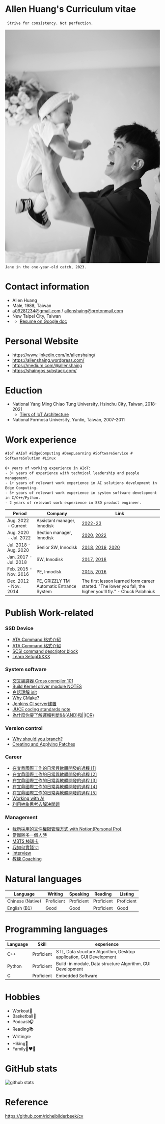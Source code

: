 # Allen Huang's Curriculum vitae
` Strive for consistency. Not perfection.`

![jane_2023](jane_2023.jpg)
`Jane in the one-year-old catch, 2023.`

# Contact information
- Allen Huang
- Male, 1988, Taiwan
- a09281234@gmail.com / allenshaing@protonmail.com
- New Taipei City, Taiwan
- - [Resume on Google doc](https://docs.google.com/document/d/1c-J7vfFyDerCdbbMqLhyEJbginZ0vk_I-R4EwXHyIFU/edit?usp=sharing)

# Personal Website
- https://www.linkedin.com/in/allenshaing/
- https://allenshaing.wordpress.com/
- https://medium.com/@allenshaing
- https://shaingos.substack.com/

# Eduction
- National Yang Ming Chiao Tung University, Hsinchu City, Taiwan, 2018-2021
  - [Tiers of IoT Architecture](https://hdl.handle.net/11296/z872wv)
- National Formosa University, Yunlin, Taiwan, 2007-2011

# Work experience
```
#IoT #AIoT #EdgeComputing #DeepLearning #SoftwareService # SoftwareSolution #Linux

8+ years of working experience in AIoT:
- 3+ years of experience with technical leadership and people management.
- 1+ years of relevant work experience in AI solutions development in Edge Computing.
- 5+ years of relevant work experience in system software development in C/C++/Python.
- 2 years of relevant work experience in SSD product engineer.
```

Period | Company | Link
--- | --- | ---
Aug. 2022 - Current | Assistant manager, Innodisk | [2022-23](./2022-23/ReadMe.md)
Aug. 2020 - Jul. 2022 | Section manager, Innodisk | [2020](./2020/ReadMe.md), [2022](./2022-23/ReadMe.md)
Jul. 2018 - Aug. 2020 | Senior SW, Innodisk | [2018](./2018/ReadMe.md), [2019](./2019/ReadMe.md), [2020](./2020/ReadMe.md)
Jan. 2017 - Jul. 2018 | SW, Innodisk | [2017](./2017/ReadMe.md), [2018](./2018/ReadMe.md)
Feb. 2015 - Nov. 2016 | PE, Innodisk | [2015](./2015/ReadMe.md), [2016](./2016/ReadMe.md)
Dec. 2012 - Nov. 2014 | PE, GRIZZLY TM Automatic Entrance System | The first lesson learned form career started. "The lower you fall, the higher you'll fly." - Chuck Palahniuk

# Publish Work-related

### SSD Device
- [ATA Command 格式介紹](https://allenshaing.wordpress.com/2017/06/11/weekly-23ata-command-%e6%a0%bc%e5%bc%8f%e4%bb%8b%e7%b4%b9/)  
- [ATA Command 格式介紹](https://allenshaing.wordpress.com/2020/04/05/ata-command-%e6%a0%bc%e5%bc%8f%e4%bb%8b%e7%b4%b9-part2/)  
- [SCSI command descriptor block](https://allenshaing.wordpress.com/2019/06/26/scsi-command-descriptor-block/)  
- [Learn SetupDiXXX](https://allenshaing.wordpress.com/2018/03/16/weekly-11learn-setupdixxx-functions/)  
  
### System software  
- [交叉編譯器 Cross compiler 101](https://allenshaing.wordpress.com/2021/08/21/cross-compiler-101/)  
- [Build Kernel driver module NOTES](https://allenshaing.wordpress.com/2021/12/17/cccross-compiler-kernel-driver-module-101/)  
- [白話理解 init](https://allenshaing.wordpress.com/2022/10/27/%e7%99%bd%e8%a9%b1%e7%90%86%e8%a7%a3-init/)  
- [Why CMake?](https://allenshaing.wordpress.com/2022/01/24/why-cmake/)  
- [Jenkins CI server建置](https://allenshaing.wordpress.com/2017/10/05/jenkins-ci-server%e5%bb%ba%e7%bd%ae/)  
- [JUCE coding standards note](https://allenshaing.wordpress.com/2018/05/13/weekly-19juce-coding-standards-note/)  
- [為什麼你要了解邏輯判斷&&(AND)和||(OR)](https://allenshaing.wordpress.com/2018/07/07/weekly-27%e7%82%ba%e4%bb%80%e9%ba%bc%e4%bd%a0%e8%a6%81%e4%ba%86%e8%a7%a3%e9%82%8f%e8%bc%af%e5%88%a4%e6%96%b7and%e5%92%8cor/)  
  
  
### Version control  
- [Why should you branch?](https://allenshaing.wordpress.com/2018/06/02/weekly-22why-should-you-branch%ef%bc%9f/)  
- [Creating and Applying Patches](https://allenshaing.wordpress.com/2018/08/13/creating-and-applying-patches/)  
  
### Career 
- [在宜鼎國際工作的日常與軟體開發的過程 [1]](https://medium.com/@AllenShaing/%E5%9C%A8%E5%AE%9C%E9%BC%8E%E5%9C%8B%E9%9A%9B%E5%B7%A5%E4%BD%9C%E7%9A%84%E6%97%A5%E5%B8%B8%E8%88%87%E8%BB%9F%E9%AB%94%E9%96%8B%E7%99%BC%E7%9A%84%E9%81%8E%E7%A8%8B-1-75cc9d3ff185)  
- [在宜鼎國際工作的日常與軟體開發的過程 [2]](https://medium.com/@AllenShaing/%E5%9C%A8%E5%AE%9C%E9%BC%8E%E5%9C%8B%E9%9A%9B%E5%B7%A5%E4%BD%9C%E7%9A%84%E6%97%A5%E5%B8%B8%E8%88%87%E8%BB%9F%E9%AB%94%E9%96%8B%E7%99%BC%E7%9A%84%E9%81%8E%E7%A8%8B-2-92c8bc029cf)  
- [在宜鼎國際工作的日常與軟體開發的過程 [3]](https://medium.com/@AllenShaing/%E5%9C%A8%E5%AE%9C%E9%BC%8E%E5%9C%8B%E9%9A%9B%E5%B7%A5%E4%BD%9C%E7%9A%84%E6%97%A5%E5%B8%B8%E8%88%87%E8%BB%9F%E9%AB%94%E9%96%8B%E7%99%BC%E7%9A%84%E9%81%8E%E7%A8%8B-3-6da0a537728b)  
- [在宜鼎國際工作的日常與軟體開發的過程 [4]](https://medium.com/@AllenShaing/%E5%9C%A8%E5%AE%9C%E9%BC%8E%E5%9C%8B%E9%9A%9B%E5%B7%A5%E4%BD%9C%E7%9A%84%E6%97%A5%E5%B8%B8%E8%88%87%E8%BB%9F%E9%AB%94%E9%96%8B%E7%99%BC%E7%9A%84%E9%81%8E%E7%A8%8B-4-3e9356bb1f8d)  
- [在宜鼎國際工作的日常與軟體開發的過程 [5]](https://medium.com/@AllenShaing/%E5%9C%A8%E5%AE%9C%E9%BC%8E%E5%9C%8B%E9%9A%9B%E5%B7%A5%E4%BD%9C%E7%9A%84%E6%97%A5%E5%B8%B8%E8%88%87%E8%BB%9F%E9%AB%94%E9%96%8B%E7%99%BC%E7%9A%84%E9%81%8E%E7%A8%8B-5-da0fee20ed60)   
- [Working with AI](https://medium.com/allenshaing/working-with-ai-b6da1a394f54)  
- [利用抽象思考去解決問題](https://medium.com/allenshaing/%E5%88%A9%E7%94%A8%E6%8A%BD%E8%B1%A1%E6%80%9D%E8%80%83%E5%8E%BB%E8%A7%A3%E6%B1%BA%E5%95%8F%E9%A1%8C-61856021621e)  

### Management  
- [我所採用的文件權限管理方式 with Notion(Personal Pro)](https://medium.com/@AllenShaing/%E6%88%91%E6%89%80%E6%8E%A1%E7%94%A8%E7%9A%84%E6%96%87%E4%BB%B6%E6%AC%8A%E9%99%90%E7%AE%A1%E7%90%86%E6%96%B9%E5%BC%8F-with-notion-personal-pro-b2da8b0d5a13)  
- [當團隊多一個人時](https://medium.com/allenshaing/%E7%95%B6%E5%9C%98%E9%9A%8A%E5%A4%9A%E4%B8%80%E5%80%8B%E4%BA%BA%E6%99%82-7287345c4f09)  
- [MBTS 棒球卡](https://medium.com/allenshaing/mbts-%E6%A3%92%E7%90%83%E5%8D%A1-19da1c43d7a9)  
- [我如何實踐1:1](https://medium.com/allenshaing/%E6%88%91%E5%A6%82%E4%BD%95%E5%AF%A6%E8%B8%901-1-32efe7721a1d)  
- [Interview](https://medium.com/allenshaing/interview-a16e2d6b58f2)  
- [教練 Coaching](https://medium.com/allenshaing/%E6%95%99%E7%B7%B4-coaching-ce06b3c30c15)  
  



# Natural languages
Language | Writing | Speaking | Reading | Listing
--- | --- | --- | --- | ---
Chinese (Native) | Proficient | Proficient | Proficient | Proficient
English (B1) | Good | Good | Proficient | Good

# Programming languages
Language | Skill | experience
--- | --- | --- 
C++ | Proficient | STL, Data structure Algorithm, Desktop application, GUI Development
Python | Proficient | Build-in module, Data structure Algorithm, GUI Development
C | Proficient | Embedded Software

# Hobbies
- Workout💪
- Basketball🏀
- Podcast🎧
- Reading📚
- Writing✏️
- Hiking🥾
- Family👩‍❤️‍👨


# GitHub stats
![github stats](https://github-readme-stats.vercel.app/api?username=shaing&show_icons=true)

# Reference
https://github.com/richelbilderbeek/cv

